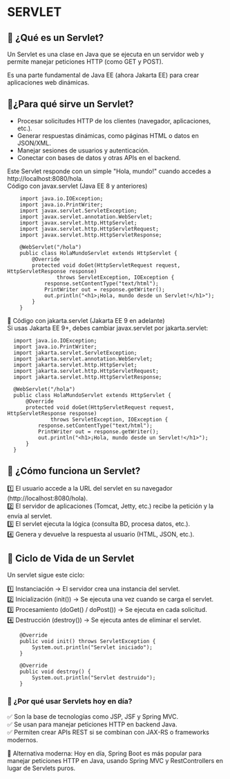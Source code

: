 # SERVLET 
## 🚀 ¿Qué es un Servlet?  
Un Servlet es una clase en Java que se ejecuta en un servidor web y permite manejar peticiones HTTP (como GET y POST). 

Es una parte fundamental de Java EE (ahora Jakarta EE) para crear aplicaciones web dinámicas.

## 📌**¿Para qué sirve un Servlet?**  
- Procesar solicitudes HTTP de los clientes (navegador, aplicaciones, etc.).
- Generar respuestas dinámicas, como páginas HTML o datos en JSON/XML.
- Manejar sesiones de usuarios y autenticación.
- Conectar con bases de datos y otras APIs en el backend.

Este Servlet responde con un simple "Hola, mundo!" cuando accedes a http://localhost:8080/hola.  
 Código con javax.servlet (Java EE 8 y anteriores)
  
        import java.io.IOException;
        import java.io.PrintWriter;
        import javax.servlet.ServletException;
        import javax.servlet.annotation.WebServlet;
        import javax.servlet.http.HttpServlet;
        import javax.servlet.http.HttpServletRequest;
        import javax.servlet.http.HttpServletResponse;
        
        @WebServlet("/hola")
        public class HolaMundoServlet extends HttpServlet {
            @Override
            protected void doGet(HttpServletRequest request, HttpServletResponse response) 
                    throws ServletException, IOException {
                response.setContentType("text/html");
                PrintWriter out = response.getWriter();
                out.println("<h1>¡Hola, mundo desde un Servlet!</h1>");
            }
        }

📌 Código con jakarta.servlet (Jakarta EE 9 en adelante)  
Si usas Jakarta EE 9+, debes cambiar javax.servlet por jakarta.servlet:

      import java.io.IOException;
      import java.io.PrintWriter;
      import jakarta.servlet.ServletException;
      import jakarta.servlet.annotation.WebServlet;
      import jakarta.servlet.http.HttpServlet;
      import jakarta.servlet.http.HttpServletRequest;
      import jakarta.servlet.http.HttpServletResponse;
      
      @WebServlet("/hola")
      public class HolaMundoServlet extends HttpServlet {
          @Override
          protected void doGet(HttpServletRequest request, HttpServletResponse response) 
                  throws ServletException, IOException {
              response.setContentType("text/html");
              PrintWriter out = response.getWriter();
              out.println("<h1>¡Hola, mundo desde un Servlet!</h1>");
          }
      }

## 🔹 ¿Cómo funciona un Servlet?  
1️⃣ El usuario accede a la URL del servlet en su navegador (http://localhost:8080/hola).  
2️⃣ El servidor de aplicaciones (Tomcat, Jetty, etc.) recibe la petición y la envía al servlet.  
3️⃣ El servlet ejecuta la lógica (consulta BD, procesa datos, etc.).  
4️⃣ Genera y devuelve la respuesta al usuario (HTML, JSON, etc.).  

## 🔹 Ciclo de Vida de un Servlet
Un servlet sigue este ciclo:

1️⃣ Instanciación → El servidor crea una instancia del servlet.  
2️⃣ Inicialización (init()) → Se ejecuta una vez cuando se carga el servlet.  
3️⃣ Procesamiento (doGet() / doPost()) → Se ejecuta en cada solicitud.  
4️⃣ Destrucción (destroy()) → Se ejecuta antes de eliminar el servlet.  
        
        @Override
        public void init() throws ServletException {
            System.out.println("Servlet iniciado");
        }
        
        @Override
        public void destroy() {
            System.out.println("Servlet destruido");
        }

### 🚀 ¿Por qué usar Servlets hoy en día?  
✅ Son la base de tecnologías como JSP, JSF y Spring MVC.  
✅ Se usan para manejar peticiones HTTP en backend Java.  
✅ Permiten crear APIs REST si se combinan con JAX-RS o frameworks modernos.  

📌 Alternativa moderna: Hoy en día, Spring Boot es más popular para manejar peticiones HTTP en Java, usando Spring MVC y RestControllers en lugar de Servlets puros.
